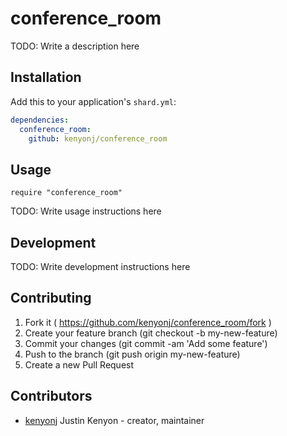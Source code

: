 # conference_room

TODO: Write a description here

## Installation

Add this to your application's `shard.yml`:

```yaml
dependencies:
  conference_room:
    github: kenyonj/conference_room
```

## Usage

```crystal
require "conference_room"
```

TODO: Write usage instructions here

## Development

TODO: Write development instructions here

## Contributing

1. Fork it ( https://github.com/kenyonj/conference_room/fork )
2. Create your feature branch (git checkout -b my-new-feature)
3. Commit your changes (git commit -am 'Add some feature')
4. Push to the branch (git push origin my-new-feature)
5. Create a new Pull Request

## Contributors

- [kenyonj](https://github.com/kenyonj) Justin Kenyon - creator, maintainer
